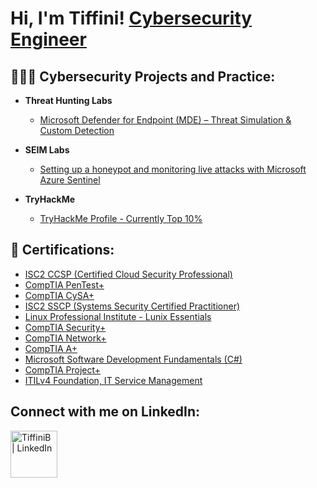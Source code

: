 <h1>Hi, I'm Tiffini!  <a href="https://www.linkedin.com/in/tiffinib/">Cybersecurity Engineer</a>

<h2> 👩🏾‍💻 Cybersecurity Projects and Practice:</h2>

- <b>Threat Hunting Labs</b>
  - [Microsoft Defender for Endpoint (MDE) – Threat Simulation & Custom Detection](https://github.com/tiffiniffit/MDE-Threat-Hunting-CaseStudy)

- <b>SEIM Labs</b>
  - [Setting up a honeypot and monitoring live attacks with Microsoft Azure Sentinel](https://github.com/tiffiniffit/MSSIEMLab)

- <b>TryHackMe</b>
  - [TryHackMe Profile - Currently Top 10%](https://tryhackme.com/p/iniffit)

<h2> 📄 Certifications:</h2>

 <b></b>
  - [ISC2 CCSP (Certified Cloud Security Professional)](https://www.credly.com/badges/eea42bd1-48a7-44a4-8433-ba78d564692e/public_url)
  - [CompTIA PenTest+](https://www.credly.com/badges/50efc22f-1d48-4e25-abb1-009d23c8591a/public_url)
  - [CompTIA CySA+](https://www.credly.com/badges/abde65b0-9d4b-4fdd-99f7-58782db79a5b/public_url)
  - [ISC2 SSCP (Systems Security Certified Practitioner)](https://www.credly.com/badges/2ed4f559-90e2-4961-8ad2-f649b85faa2f/public_url)
  - [Linux Professional Institute - Lunix Essentials](https://cs.lpi.org/caf/Xamman/certification/verify/LPI000572967/seclxcgdlx)
  - [CompTIA Security+](https://www.credly.com/badges/a62a1efe-a904-424f-9adc-183616f6ac71/public_url)
  - [CompTIA Network+](https://www.credly.com/badges/5e5ea4db-5d91-4df1-af8d-1d9b4d6f8f25/public_url)
  - [CompTIA A+](https://www.credly.com/badges/7b96a4c6-357c-48ab-af07-e29158a7c880/public_url)
  - [Microsoft Software Development Fundamentals (C#)](https://www.credly.com/badges/7a14e9bf-6410-4612-9eb8-327c3a6b83c6/public_url)
  - [CompTIA Project+](https://www.credly.com/badges/8a8cc928-69a4-4bb5-bd7e-0f29e21e42db/public_url)
  - [ITILv4 Foundation, IT Service Management](https://drive.google.com/file/d/1aSiCGyASrA6vPJ-4wxd7tH-vcpBrI_oa/view?usp=sharing)
 

<h2> Connect with me on LinkedIn:</h2>

[<img align="left" alt="TiffiniB | LinkedIn" width="75px" src="https://www.fpsa.org/wp-content/uploads/linkedin-logo-copy.png" />][linkedin]


[linkedin]: https://linkedin.com/in/tiffinib

<!--
**tiffiniffit/tiffininiffit** is a ✨ _special_ ✨ repository because its `README.md` (this file) appears on your GitHub profile.

Here are some ideas to get you started:

- 🔭 I’m currently working on ...
- 🌱 I’m currently learning ...
- 👯 I’m looking to collaborate on ...
- 🤔 I’m looking for help with ...
- 💬 Ask me about ...
- 📫 How to reach me: ...
- 😄 Pronouns: ...
- ⚡ Fun fact: ...
-->
